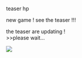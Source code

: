 <head>
</head>
<body>
  <div>
  <p>teaser hp</p>
    <p>new game ! see the teaser !!!</p>
    <p> the teaser are updating !<br>>>please wait...</p>
  </div>
<div><img src="standbyhive.png"></div>
<p id="name:proto_000"></p>
<p id="console:error"></p>
</body>

